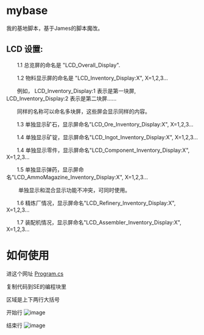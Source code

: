 ﻿# mybase

我的基地脚本，基于James的脚本魔改。

## LCD 设置:

　　1.1 总览屏的命名是 "LCD_Overall_Display".

　　1.2 物料显示屏的命名是 "LCD_Inventory_Display:X", X=1,2,3...

　　例如， LCD_Inventory_Display:1 表示是第一块屏, LCD_Inventory_Display:2 表示是第二块屏……

　　同样的名称可以命名多块屏，这些屏会显示同样的内容。

       1.3 单独显示矿石，显示屏命名”LCD_Ore_Inventory_Display:X", X=1,2,3...

       1.4 单独显示矿锭，显示屏命名"LCD_Ingot_Inventory_Display:X", X=1,2,3...

       1.4 单独显示零件，显示屏命名"LCD_Component_Inventory_Display:X", X=1,2,3...

       1.5 单独显示弹药，显示屏命名"LCD_AmmoMagazine_Inventory_Display:X", X=1,2,3...



        单独显示和混合显示功能不冲突，可同时使用。



       1.6 精炼厂情况，显示屏命名"LCD_Refinery_Inventory_Display:X", X=1,2,3...

       1.7 装配机情况，显示屏命名"LCD_Assembler_Inventory_Display:X", X=1,2,3...


# 如何使用

进这个网址 [Program.cs](Program.cs)

复制代码到SE的编程块里

区域是上下两行大括号

开始行
![image](https://github.com/se-scripts/inventory-graphic/assets/46225881/c9da6269-6c71-4e49-b25e-9e928ebe86c4)

结束行
![image](https://github.com/se-scripts/inventory-graphic/assets/46225881/6740f7e2-f7e6-4f36-ab58-08f4d856180e)
